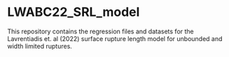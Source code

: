 # LWABC22_SRL_model
This repository contains the regression files and datasets for the Lavrentiadis et. al (2022) surface rupture length model for unbounded and width limited ruptures. 
